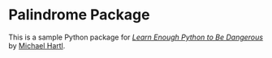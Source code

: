 # Palindrome Package

This is a sample Python package for
[*Learn Enough Python to Be Dangerous*](https://www.learnenough.com/python)
by [Michael Hartl](https://www.michaelhartl.com/).


